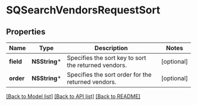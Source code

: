 # SQSearchVendorsRequestSort

## Properties
Name | Type | Description | Notes
------------ | ------------- | ------------- | -------------
**field** | **NSString*** | Specifies the sort key to sort the returned vendors. | [optional] 
**order** | **NSString*** | Specifies the sort order for the returned vendors. | [optional] 

[[Back to Model list]](../README.md#documentation-for-models) [[Back to API list]](../README.md#documentation-for-api-endpoints) [[Back to README]](../README.md)


